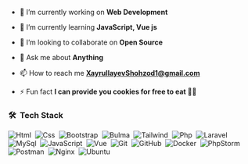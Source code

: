 - 🔭 I’m currently working on **Web Development**

- 🌱 I’m currently learning **JavaScript, Vue js**

- 👯 I’m looking to collaborate on **Open Source**

- 💬 Ask me about **Anything**

- 📫 How to reach me **XayrullayevShohzod1@gmail.com**

- ⚡ Fun fact **I can provide you cookies for free to eat 🍪😂**

### 🛠 &nbsp;Tech Stack
![Html](https://img.shields.io/badge/-Html-05122A?style=flat&logo=html5)&nbsp;
![Css](https://img.shields.io/badge/-Css-05122A?style=flat&logo=css3)&nbsp;
![Bootstrap](https://img.shields.io/badge/-Bootstrap-05122A?style=flat&logo=bootstrap)&nbsp;
![Bulma](https://img.shields.io/badge/-Bulma-05122A?style=flat&logo=bulma)&nbsp;
![Tailwind](https://img.shields.io/badge/-Tailwind-05122A?style=flat&logo=tailwindcss)&nbsp;
![Php](https://img.shields.io/badge/-Php-05122A?style=flat&logo=php)&nbsp;
![Laravel](https://img.shields.io/badge/-Laravel-05122A?style=flat&logo=laravel)&nbsp;
![MySql](https://img.shields.io/badge/-Mysql-05122A?style=flat&logo=mysql)&nbsp;
![JavaScript](https://img.shields.io/badge/-JavaScript-05122A?style=flat&logo=javascript)&nbsp;
![Vue](https://img.shields.io/badge/-Vue-05122A?style=flat&logo=vue.js)&nbsp;
![Git](https://img.shields.io/badge/-Git-05122A?style=flat&logo=git)&nbsp;
![GitHub](https://img.shields.io/badge/-GitHub-05122A?style=flat&logo=github)&nbsp;
![Docker](https://img.shields.io/badge/-Docker-05122A?style=flat&logo=docker)&nbsp;
![PhpStorm](https://img.shields.io/badge/-PhpStorm-05122A?style=flat&logo=phpstorm)&nbsp;
![Postman](https://img.shields.io/badge/-Postman-05122A?style=flat&logo=postman)&nbsp;
![Nginx](https://img.shields.io/badge/-Nginx-05122A?style=flat&logo=nginx)&nbsp;
![Ubuntu](https://img.shields.io/badge/-Ubuntu-05122A?style=flat&logo=ubuntu)&nbsp;

